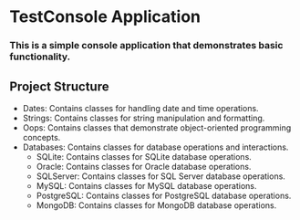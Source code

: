 # TestConsole Application
### This is a simple console application that demonstrates basic functionality.

## Project Structure

- Dates: Contains classes for handling date and time operations.
- Strings: Contains classes for string manipulation and formatting.
- Oops: Contains classes that demonstrate object-oriented programming concepts.
- Databases: Contains classes for database operations and interactions.
	- SQLite: Contains classes for SQLite database operations.
	- Oracle: Contains classes for Oracle database operations.
	- SQLServer: Contains classes for SQL Server database operations.
	- MySQL: Contains classes for MySQL database operations.
	- PostgreSQL: Contains classes for PostgreSQL database operations.
	- MongoDB: Contains classes for MongoDB database operations.